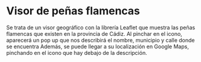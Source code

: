 # Visor de peñas flamencas

Se trata de un visor geográfico con la librería Leaflet que muestra las peñas flamencas que existen en la provincia de Cádiz.
Al pinchar en el icono, aparecerá un pop up que nos describirá el nombre, municipio y calle donde se encuentra
Además, se puede llegar a su localización en Google Maps, pinchando en el icono que hay debajo de la descripción.
